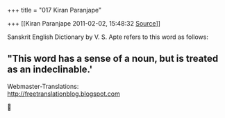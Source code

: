+++
title = "017 Kiran Paranjape"

+++
[[Kiran Paranjape	2011-02-02, 15:48:32 [Source](https://groups.google.com/g/samskrita/c/XqC4LjwtVkM)]]



Sanskrit English Dictionary by V. S. Apte refers to this word as follows:  
  
"This word has a sense of a noun, but is treated as an indeclinable.'  
--------------------------------------  
Webmaster-Translations:  
<http://freetranslationblog.blogspot.com>



